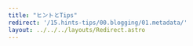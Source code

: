 ```yaml
---
title: "ヒントとTips"
redirect: '/15.hints-tips/00.blogging/01.metadata/'
layout: ../../../layouts/Redirect.astro
---
```


